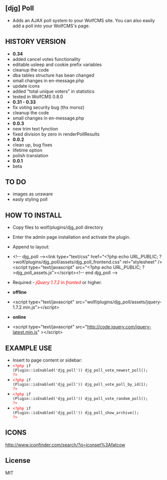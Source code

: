 [djg] Poll
----
* Adds an AJAX poll system to your WolfCMS site. You can also easily add a poll into your WolfCMS's page.

HISTORY VERSION
----
* **0.34**
* added cancel votes functionality
* editable usleep and cookie prefix variables
* cleanup the code
* dba tables structure has bean changed
* small changes in en-message.php
* update icons
* added "total unique voters" in statistics
* tested in WolfCMS 0.8.0
* **0.31 - 0.33**
* fix voting security bug (thx moroz)
* cleanup the code
* small changes in en-message.php
* **0.0.3**
* new trim text fynction 
* fixed division by zero in renderPollResults
* **0.0.2**
* clean up, bug fixes
* lifetime option
* polish translation
* **0.0.1**
* beta

TO DO
----
* images as unsware
* easly styling poll

HOW TO INSTALL
----
* Copy files to wolf/plugins/djg_poll directory
* Enter the admin page installation and activate the plugin.
* Append to layout:
* &lt;!-- djg_poll --&gt;&lt;link type="text/css" href="&lt;?php echo URL_PUBLIC; ?&gt;wolf/plugins/djg_poll/assets/djg_poll_frontend.css" rel="stylesheet" /&gt;&lt;script type="text/javascript" src="&lt;?php echo URL_PUBLIC; ?&gt;djg_poll_assets.js"&gt;&lt;/script&gt;&lt;!-- end djg_poll --&gt;

* Required - <i style="color:red;">jQuery 1.7.2 in fronted</i> or higher.
* **offline**
* &lt;script type="text/javascript" src="<?php echo URL_PUBLIC; ?>wolf/plugins/djg_poll/assets/jquery-1.7.2.min.js"&gt;&lt;/script&gt;
* **online**
* &lt;script type="text/javascript" src="http://code.jquery.com/jquery-latest.min.js" &gt;&lt;/script&gt;

EXAMPLE USE
----
* Insert to page content or sidebar:</li>
* <code><span style="color:red;">&lt;?php</span> if (Plugin::isEnabled('djg_poll')) djg_poll_vote_newest_poll(); <span style="color:red;">?&gt;</span></code>
* <code><span style="color:red;">&lt;?php</span> if (Plugin::isEnabled('djg_poll')) djg_poll_vote_poll_by_id(1); <span style="color:red;">?&gt;</span></code>
* <code><span style="color:red;">&lt;?php</span> if (Plugin::isEnabled('djg_poll')) djg_poll_vote_random_poll(); <span style="color:red;">?&gt;</span></code>
* <code><span style="color:red;">&lt;?php</span> if (Plugin::isEnabled('djg_poll')) djg_poll_show_archive(); <span style="color:red;">?&gt;</span></code>

ICONS
----
http://www.iconfinder.com/search/?q=iconset%3Afatcow

License
----
MIT
